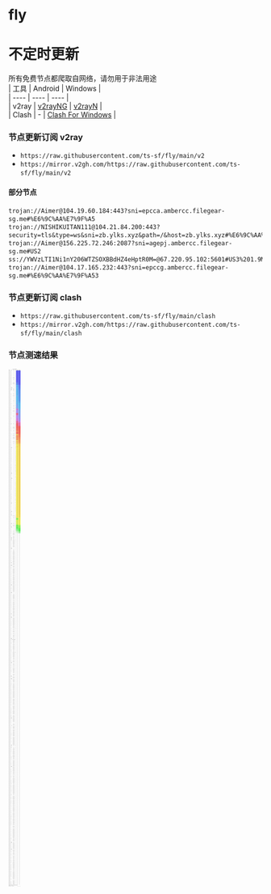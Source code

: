 # fly
# 不定时更新
所有免费节点都爬取自网络，请勿用于非法用途  
|  工具  | Android  | Windows  |  
|  ----  | ----   | ----  |  
| v2ray  | [v2rayNG](https://github.com/2dust/v2rayNG/releases) | [v2rayN](https://github.com/2dust/v2rayN/releases) |  
| Clash  | - | [Clash For Windows](https://github.com/2dust/clashN/releases) | 
  
### 节点更新订阅  v2ray
- `https://raw.githubusercontent.com/ts-sf/fly/main/v2`  
- `https://mirror.v2gh.com/https://raw.githubusercontent.com/ts-sf/fly/main/v2`  

#### 部分节点  
``` 
trojan://Aimer@104.19.60.184:443?sni=epcca.ambercc.filegear-sg.me#%E6%9C%AA%E7%9F%A5
trojan://NISHIKUITAN111@104.21.84.200:443?security=tls&type=ws&sni=zb.ylks.xyz&path=/&host=zb.ylks.xyz#%E6%9C%AA%E7%9F%A52
trojan://Aimer@156.225.72.246:2087?sni=agepj.ambercc.filegear-sg.me#US2
ss://YWVzLTI1Ni1nY206WTZSOXBBdHZ4eHptR0M=@67.220.95.102:5601#US3%201.9MB%2Fs
trojan://Aimer@104.17.165.232:443?sni=epccg.ambercc.filegear-sg.me#%E6%9C%AA%E7%9F%A53
```
### 节点更新订阅  clash
- `https://raw.githubusercontent.com/ts-sf/fly/main/clash`  
- `https://mirror.v2gh.com/https://raw.githubusercontent.com/ts-sf/fly/main/clash`  

### 节点测速结果
![image](traffic.png)

